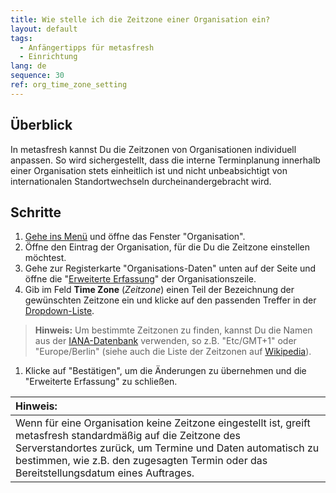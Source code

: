 ```yaml
---
title: Wie stelle ich die Zeitzone einer Organisation ein?
layout: default
tags:
  - Anfängertipps für metasfresh
  - Einrichtung
lang: de
sequence: 30
ref: org_time_zone_setting
---
```


## Überblick
In metasfresh kannst Du die Zeitzonen von Organisationen individuell anpassen. So wird sichergestellt, dass die interne Terminplanung innerhalb einer Organisation stets einheitlich ist und nicht unbeabsichtigt von internationalen Standortwechseln durcheinandergebracht wird.

## Schritte
1. [Gehe ins Menü](Menu) und öffne das Fenster "Organisation".
1. Öffne den Eintrag der Organisation, für die Du die Zeitzone einstellen möchtest.
1. Gehe zur Registerkarte "Organisations-Daten" unten auf der Seite und öffne die "[Erweiterte Erfassung](AdvancedEditTab_Öffnen)" der Organisationszeile.
1. Gib im Feld **Time Zone** (*Zeitzone*) einen Teil der Bezeichnung der gewünschten Zeitzone ein und klicke auf den passenden Treffer in der <a href="Keyboard_Shortcuts_Liste#dropdown" title="Dynamisches Suchfeld (Autocomplete)">Dropdown-Liste</a>.
 >**Hinweis:** Um bestimmte Zeitzonen zu finden, kannst Du die Namen aus der <a href="https://www.iana.org/time-zones" title="IANA Time Zone Database" target="_blank">IANA-Datenbank</a> verwenden, so z.B. "Etc/GMT+1" oder "Europe/Berlin" (siehe auch die Liste der Zeitzonen auf <a href="https://en.wikipedia.org/wiki/List_of_tz_database_time_zones" title="List of tz database time zones" target="_blank">Wikipedia</a>).

1. Klicke auf "Bestätigen", um die Änderungen zu übernehmen und die "Erweiterte Erfassung" zu schließen.

| **Hinweis:** |
| :--- |
| Wenn für eine Organisation keine Zeitzone eingestellt ist, greift metasfresh standardmäßig auf die Zeitzone des Serverstandortes zurück, um Termine und Daten automatisch zu bestimmen, wie z.B. den zugesagten Termin oder das Bereitstellungsdatum eines Auftrages. |

